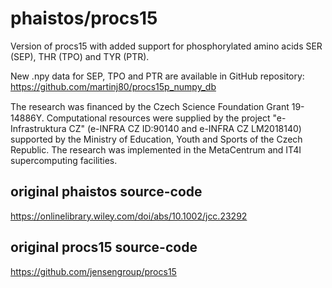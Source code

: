 # phaistos/procs15
Version of procs15 with added support for phosphorylated amino acids SER (SEP), THR (TPO) and TYR (PTR).  

New .npy data for SEP, TPO and PTR are available in GitHub repository: https://github.com/martinj80/procs15p_numpy_db 

The research was ﬁnanced by the Czech Science Foundation Grant 19-14886Y. Computational resources were supplied by the project "e-Infrastruktura CZ"  (e-INFRA CZ ID:90140 and e-INFRA CZ LM2018140) supported by the Ministry of Education, Youth and Sports of the Czech Republic. The research was implemented in the MetaCentrum and IT4I supercomputing facilities.

## original phaistos source-code 
https://onlinelibrary.wiley.com/doi/abs/10.1002/jcc.23292
## original procs15 source-code
https://github.com/jensengroup/procs15

